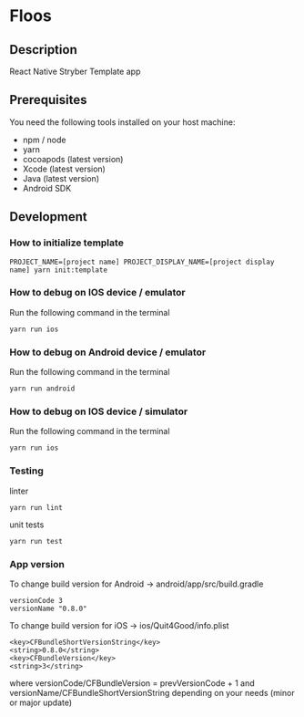 # Floos #

## Description ##

React Native Stryber Template app

## Prerequisites ##

You need the following tools installed on your host machine:

- npm / node
- yarn
- cocoapods (latest version)
- Xcode (latest version)
- Java (latest version)
- Android SDK

## Development ##

### How to initialize template ###

```shell script
PROJECT_NAME=[project name] PROJECT_DISPLAY_NAME=[project display name] yarn init:template
```

### How to debug on IOS device / emulator ###

Run the following command in the terminal

```shell script
yarn run ios
```

### How to debug on Android device / emulator ###

Run the following command in the terminal

```shell script
yarn run android
```

### How to debug on IOS device / simulator ###

Run the following command in the terminal

```shell script
yarn run ios
```

### Testing ###

linter

```shell script
yarn run lint
```

unit tests

```shell script
yarn run test
```

### App version ###

To change build version for Android -> android/app/src/build.gradle
```
versionCode 3
versionName "0.8.0"
```
To change build version for iOS -> ios/Quit4Good/info.plist
```
<key>CFBundleShortVersionString</key>
<string>0.8.0</string>
<key>CFBundleVersion</key>
<string>3</string>
```
where versionCode/CFBundleVersion = prevVersionCode + 1 and versionName/CFBundleShortVersionString depending on your needs (minor or major update)
